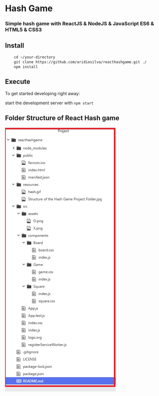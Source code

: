# Hash Game

### Simple hash game with ReactJS & NodeJS & JavaScript ES6 & HTML5 & CSS3

## Install

```
    cd ~/your-directory
    git clone https://github.com/aridiosilva/reacthashgame.git ./
    npm install
```

## Execute

To get started developing right away:

start the development server with `npm start`

## Folder Structure of React Hash game

![Folder Tree Structure](https://github.com/aridiosilva/reacthashgame/blob/main/resources/Structure%20of%20the%20Hash%20Game%20Project%20Folder.jpg)
